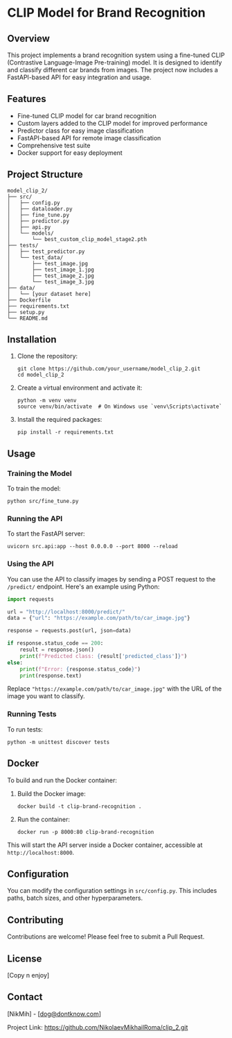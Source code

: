 # CLIP Model for Brand Recognition

## Overview

This project implements a brand recognition system using a fine-tuned CLIP (Contrastive Language-Image Pre-training) model. It is designed to identify and classify different car brands from images. The project now includes a FastAPI-based API for easy integration and usage.

## Features

- Fine-tuned CLIP model for car brand recognition
- Custom layers added to the CLIP model for improved performance
- Predictor class for easy image classification
- FastAPI-based API for remote image classification
- Comprehensive test suite
- Docker support for easy deployment

## Project Structure

```
model_clip_2/
├── src/
│   ├── config.py
│   ├── dataloader.py
│   ├── fine_tune.py
│   ├── predictor.py
│   ├── api.py
│   └── models/
│       └── best_custom_clip_model_stage2.pth
├── tests/
│   ├── test_predictor.py
│   └── test_data/
│       ├── test_image.jpg
│       ├── test_image_1.jpg
│       ├── test_image_2.jpg
│       └── test_image_3.jpg
├── data/
│   └── [your dataset here]
├── Dockerfile
├── requirements.txt
├── setup.py
└── README.md
```

## Installation

1. Clone the repository:
   ```
   git clone https://github.com/your_username/model_clip_2.git
   cd model_clip_2
   ```

2. Create a virtual environment and activate it:
   ```
   python -m venv venv
   source venv/bin/activate  # On Windows use `venv\Scripts\activate`
   ```

3. Install the required packages:
   ```
   pip install -r requirements.txt
   ```

## Usage

### Training the Model

To train the model:

```
python src/fine_tune.py
```

### Running the API

To start the FastAPI server:

```
uvicorn src.api:app --host 0.0.0.0 --port 8000 --reload
```

### Using the API

You can use the API to classify images by sending a POST request to the `/predict/` endpoint. Here's an example using Python:

```python
import requests

url = "http://localhost:8000/predict/"
data = {"url": "https://example.com/path/to/car_image.jpg"}

response = requests.post(url, json=data)

if response.status_code == 200:
    result = response.json()
    print(f"Predicted class: {result['predicted_class']}")
else:
    print(f"Error: {response.status_code}")
    print(response.text)
```

Replace `"https://example.com/path/to/car_image.jpg"` with the URL of the image you want to classify.

### Running Tests

To run tests:

```
python -m unittest discover tests
```

## Docker

To build and run the Docker container:

1. Build the Docker image:
   ```
   docker build -t clip-brand-recognition .
   ```

2. Run the container:
   ```
   docker run -p 8000:80 clip-brand-recognition
   ```

This will start the API server inside a Docker container, accessible at `http://localhost:8000`.

## Configuration

You can modify the configuration settings in `src/config.py`. This includes paths, batch sizes, and other hyperparameters.

## Contributing

Contributions are welcome! Please feel free to submit a Pull Request.

## License

[Copy n enjoy]

## Contact

[NikMih] - [dog@dontknow.com]

Project Link: https://github.com/NikolaevMikhailRoma/clip_2.git